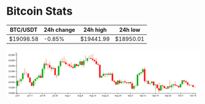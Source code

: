 # Bitcoin Stats

BTC/USDT|24h change|24h high|24h low|
|---|---|---|---|
|$19098.58|-0.85%|$19441.99|$18950.01|

<img src="./chart.svg">
